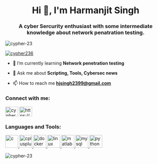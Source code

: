 <h1 align="center">Hi 👋, I'm Harmanjit Singh</h1>
<h3 align="center">A cyber Sercurity enthusiast with some intermediate knowledge about network penatration testing.</h3>

<p align="left"> <img src="https://komarev.com/ghpvc/?username=cypher-23&label=Profile%20views&color=0e75b6&style=flat" alt="cypher-23" /> </p>

<p align="left"> <a href="https://twitter.com/cypher236" target="blank"><img src="https://img.shields.io/twitter/follow/cypher236?logo=twitter&style=for-the-badge" alt="cypher236" /></a> </p>

- 🌱 I’m currently learning **Network penetration testing**

- 💬 Ask me about **Scripting, Tools, Cybersec news**

- 📫 How to reach me **hjsingh2399@gmail.com**

<h3 align="left">Connect with me:</h3>
<p align="left">
<a href="https://twitter.com/cypher236" target="blank"><img align="center" src="https://cdn.jsdelivr.net/npm/simple-icons@3.0.1/icons/twitter.svg" alt="cypher236" height="30" width="40" /></a>
<a href="https://linkedin.com/in/harmanjit-singh-308701178/" target="blank"><img align="center" src="https://cdn.jsdelivr.net/npm/simple-icons@3.0.1/icons/linkedin.svg" alt="https://www.linkedin.com/in/harmanjit-singh-308701178/" height="30" width="40" /></a>
</p>

<h3 align="left">Languages and Tools:</h3>
<p align="left"> <a href="https://www.cprogramming.com/" target="_blank"> <img src="https://devicons.github.io/devicon/devicon.git/icons/c/c-original.svg" alt="c" width="40" height="40"/> </a> <a href="https://www.w3schools.com/cpp/" target="_blank"> <img src="https://devicons.github.io/devicon/devicon.git/icons/cplusplus/cplusplus-original.svg" alt="cplusplus" width="40" height="40"/> </a> <a href="https://www.docker.com/" target="_blank"> <img src="https://devicons.github.io/devicon/devicon.git/icons/docker/docker-original-wordmark.svg" alt="docker" width="40" height="40"/> </a> <a href="https://www.linux.org/" target="_blank"> <img src="https://devicons.github.io/devicon/devicon.git/icons/linux/linux-original.svg" alt="linux" width="40" height="40"/> </a> <a href="https://www.mathworks.com/" target="_blank"> <img src="https://raw.githubusercontent.com/simple-icons/simple-icons/master/icons/mathworks.svg" alt="matlab" width="40" height="40"/> </a> <a href="https://www.mysql.com/" target="_blank"> <img src="https://devicons.github.io/devicon/devicon.git/icons/mysql/mysql-original-wordmark.svg" alt="mysql" width="40" height="40"/> </a> <a href="https://www.python.org" target="_blank"> <img src="https://devicons.github.io/devicon/devicon.git/icons/python/python-original.svg" alt="python" width="40" height="40"/> </a> </p>

<p><img align="center" src="https://github-readme-stats.vercel.app/api/top-langs?username=cypher-23&show_icons=true&locale=en&layout=compact" alt="cypher-23" /></p>

